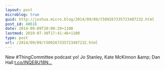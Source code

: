 ```yaml
---
layout: post
microblog: true
guid: http://joshua.micro.blog/2014/09/09/t509267335723487232.html
post_id: 40616
date: 2014-09-09T20:09:29+1100
lastmod: 2019-07-30T17:41:46+1100
type: post
url: /2014/09/09/t509267335723487232.html
---
```

New #ThingCommittee podcast yo! Jo Stanley, Kate McKinnon &amp;amp; Dan Hall [t.co/INQE8U18N...](http://t.co/INQE8U18Nx)
